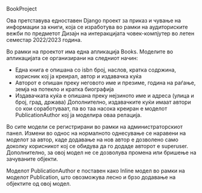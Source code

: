 BookProject

Ова претставува едноставен Django проект за приказ и чување на информации за книги, која се изработува во рамки на аудиториските вежби по предметот Дизајн на интеракцијата човек-компјутер во летен семестар 2022/2023 година.

Во рамки на проектот има една апликација Books. Моделите во апликацијата се организирани на следниот начин:
  - Една книга е опишана со isbn број, наслов, кратка содржина, корисник кој ја креирал, автор и издавачка куќа
  - Авторот е опишан преку неговото име и презиме, година на раѓање, земја на потекло и кратка биографија
  - Издавачката куќа е опишана преку нејзиното име и адреса (улица и број, град, држава)
Дополнително, издавачките куќи имаат автори со кои соработуваат, па во таа насока креиран е моделот PublicationAuthor кој ја моделира оваа релација.

Во сите модели се регистрирани во рамки на администраторскиот панел. Измени во однос на нормалното однесување се наравени на моделот за автор, каде додавање на нов автор е дозволено само доколку корисникот кој се обидува да го додаде авторот е superuser. Дополнително, за овој модел не се дозволува промена или бришење на зачуваните објекти. 

Моделот PublicationAuthor е поставен како Inline модел во рамки на моделот Publication, што овозможува лесно и брзо додавање на објектите од овој модел.
